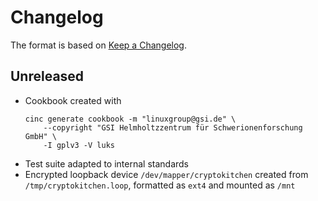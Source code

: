 # Changelog

The format is based on [Keep a Changelog](https://keepachangelog.com/en/1.0.0/).

## Unreleased

* Cookbook created with
  ```
  cinc generate cookbook -m "linuxgroup@gsi.de" \
      --copyright "GSI Helmholtzzentrum für Schwerionenforschung GmbH" \
      -I gplv3 -V luks
  ```
* Test suite adapted to internal standards
* Encrypted loopback device `/dev/mapper/cryptokitchen` created
  from `/tmp/cryptokitchen.loop`, formatted as `ext4` and mounted as `/mnt`
